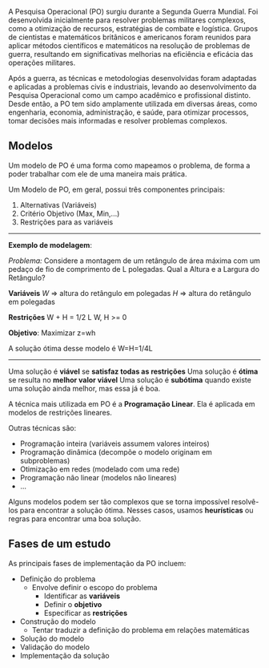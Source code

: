 A Pesquisa Operacional (PO) surgiu durante a Segunda Guerra Mundial. Foi desenvolvida inicialmente para resolver problemas militares complexos, como a otimização de recursos, estratégias de combate e logística. Grupos de cientistas e matemáticos britânicos e americanos foram reunidos para aplicar métodos científicos e matemáticos na resolução de problemas de guerra, resultando em significativas melhorias na eficiência e eficácia das operações militares.

Após a guerra, as técnicas e metodologias desenvolvidas foram adaptadas e aplicadas a problemas civis e industriais, levando ao desenvolvimento da Pesquisa Operacional como um campo acadêmico e profissional distinto. Desde então, a PO tem sido amplamente utilizada em diversas áreas, como engenharia, economia, administração, e saúde, para otimizar processos, tomar decisões mais informadas e resolver problemas complexos.

## Modelos

Um modelo de PO é uma forma como mapeamos o problema, de forma a poder trabalhar com ele de uma maneira mais prática.

Um Modelo de PO, em geral, possui três componentes principais:
1. Alternativas (Variáveis)
2. Critério Objetivo (Max, Min,...)
3. Restrições para as variáveis

---
**Exemplo de modelagem**:

*Problema:* Considere a montagem de um retângulo de área máxima com um pedaço de fio de comprimento de L polegadas. Qual a Altura e a Largura do Retângulo?

**Variáveis**
*W* => altura do retângulo em polegadas
*H* => altura do retângulo em polegadas

**Restrições**
W + H = 1/2 L
W, H >= 0

**Objetivo**: Maximizar z=wh

A solução ótima desse modelo é W=H=1/4L

---

Uma solução é **viável** se **satisfaz todas as restrições**
Uma solução é **ótima** se resulta no **melhor valor viável**
Uma solução é **subótima** quando existe uma solução ainda melhor, mas essa já é boa.

A técnica mais utilizada em PO é a **Programação Linear**.
Ela é aplicada em modelos de restrições lineares.

Outras técnicas são:
- Programação inteira (variáveis assumem valores inteiros)
- Programação dinâmica (decompõe o modelo originam em subproblemas)
- Otimização em redes (modelado com uma rede)
- Programação não linear (modelos não lineares)
- ...

Alguns modelos podem ser tão complexos que se torna impossível resolvê-los para encontrar a solução ótima.
Nesses casos, usamos **heurísticas** ou regras para encontrar uma boa solução.

## Fases de um estudo

As principais fases de implementação da PO incluem:
- Definição do problema
	- Envolve definir o escopo do problema
		- Identificar as **variáveis**
		- Definir o **objetivo**
		- Especificar as **restrições**
- Construção do modelo
	- Tentar traduzir a definição do problema em relações matemáticas
- Solução do modelo
- Validação do modelo
- Implementação da solução

